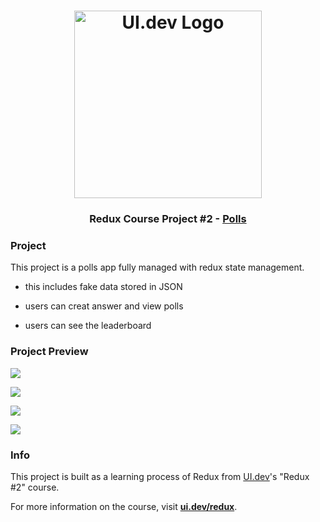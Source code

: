 <h1 align="center">
  <a href="https://ui.dev">
    <img
      src="https://ui.dev/images/logos/ui.png"
      alt="UI.dev Logo" width="300" />
  </a>
  <br />
</h1>

<h3 align="center">Redux Course Project #2 - <a href="https://ui-polls.netlify.app/">Polls</a></h3>



### Project

This project is a polls app fully managed with redux state management.

- this includes fake data stored in JSON

- users can creat answer and view polls

- users can see the leaderboard


### Project Preview

![](https://user-images.githubusercontent.com/2933430/81010664-d78baf00-8e13-11ea-855e-359382ee9be9.png)

![](https://user-images.githubusercontent.com/2933430/81010657-d5c1eb80-8e13-11ea-9722-970250dcddec.png)

![](https://user-images.githubusercontent.com/2933430/81010652-d2c6fb00-8e13-11ea-8fa2-188b87f15db0.png)

![](https://user-images.githubusercontent.com/2933430/81010661-d65a8200-8e13-11ea-8db2-4571602b9fa1.png)

### Info

This project is built as a learning process of Redux from [UI.dev](https://ui.dev)'s "Redux #2" course.

For more information on the course, visit __[ui.dev/redux](https://ui.dev/redux/)__.
